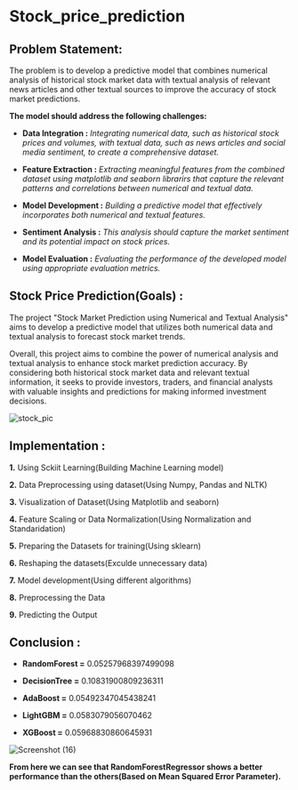 # Stock_price_prediction

## Problem Statement:
The problem is to develop a predictive model that combines numerical analysis of historical stock market data with textual analysis of relevant news articles and other textual sources to improve the accuracy of stock market predictions.

 **The model should address the following challenges:**
 * **Data Integration :**  *Integrating numerical data, such as historical stock prices and volumes, with textual data, such as news articles and social media sentiment, to create a comprehensive dataset.* 
 
 * **Feature Extraction :**  *Extracting meaningful features from the combined dataset using matplotlib and seaborn librarirs that capture the relevant patterns and correlations between numerical and textual data.*

 * **Model Development :** *Building a predictive model that effectively incorporates both numerical and textual features.* 
 
 * **Sentiment Analysis :** *This analysis should capture the market sentiment and its potential impact on stock prices.*

 * **Model Evaluation :** *Evaluating the performance of the developed model using appropriate evaluation metrics.*

## Stock Price Prediction(Goals) :

The project "Stock Market Prediction using Numerical and Textual Analysis" aims to develop a predictive model that utilizes both numerical data and textual analysis to forecast stock market trends.

Overall, this project aims to combine the power of numerical analysis and textual analysis to enhance stock market prediction accuracy. By considering both historical stock market data and relevant textual information, it seeks to provide investors, traders, and financial analysts with valuable insights and predictions for making informed investment decisions.

![stock_pic](https://github.com/Akash-moon/Stock_price_prediction/assets/83701120/6e8389f1-87ab-4c4a-b095-ac6b0551551e)


## Implementation :

**1.** Using Sckiit Learning(Building Machine Learning model)

**2.** Data Preprocessing using dataset(Using Numpy, Pandas and NLTK)

**3.** Visualization of Dataset(Using Matplotlib and seaborn)

**4.** Feature Scaling or Data Normalization(Using Normalization and Standaridation)

**5.** Preparing the Datasets for training(Using sklearn)

**6.** Reshaping the datasets(Exculde unnecessary data)

**7.** Model development(Using different algorithms)

**8.** Preprocessing the Data

**9.** Predicting the Output

## Conclusion :

* **RandomForest =** 0.05257968397499098

* **DecisionTree =** 0.10831900809236311

* **AdaBoost =** 0.05492347045438241

* **LightGBM =** 0.0583079056070462

* **XGBoost =** 0.05968830860645931

![Screenshot (16)](https://github.com/Akash-moon/Stock_price_prediction/assets/83701120/d2e647e9-c240-48c5-bfc3-faed23b73ec3)


**From here we can see that RandomForestRegressor shows a better performance than the others(Based on Mean Squared Error Parameter).**
